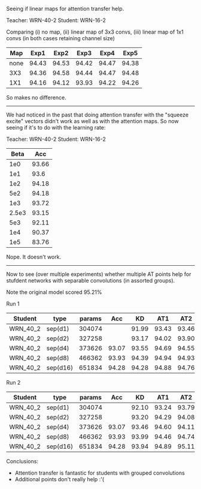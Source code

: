 Seeing if linear maps for attention transfer help.

Teacher: WRN-40-2
Student: WRN-16-2

Comparing (i) no map, (ii) linear map of 3x3 convs, (iii) linear map of 1x1 convs (in both cases retaining channel size)

| Map   | Exp1  | Exp2  | Exp3  | Exp4  | Exp5  |
|-------|-------|-------|-------|-------|-------|
| none  | 94.43 | 94.53 | 94.42 | 94.47 | 94.38 |
| 3X3   | 94.36 | 94.58 | 94.44 | 94.47 | 94.48 |
| 1X1   | 94.16 | 94.12 | 93.93 | 94.22 | 94.26 |

So makes no difference.

--------------------------------------------

We had noticed in the past that doing attention transfer with the "squeeze excite" vectors didn't work as well as with the attention maps. So now seeing if it's to do with the learning rate:

Teacher: WRN-40-2
Student: WRN-16-2

| Beta | Acc   |
|------|-------|
| 1e0  | 93.66 |  
| 1e1  | 93.6  |
| 1e2  | 94.18 |
| 5e2  | 94.18 |
| 1e3  | 93.72 |
| 2.5e3| 93.15 |
| 5e3  | 92.11 |
| 1e4  | 90.37 |
| 1e5  | 83.76 |

Nope. It doesn't work.

--------------------------------------------

Now to see (over multiple experiments) whether multiple AT points help for stufdent networks with separable convolutions (in assorted groups).

Note the original model scored 95.21%

Run 1

| Student | type    | params     | Acc   | KD    | AT1   | AT2    | AT3   |
|---------|---------|------------|-------|-------|-------|--------|-------|
|WRN_40_2 | sep(d1) |   304074   |       | 91.99 | 93.43 | 93.46  | 93.56 |
|WRN_40_2 | sep(d2) |   327258   |       | 93.17 | 94.02 | 93.90  | 94.0  |
|WRN_40_2 | sep(d4) |   373626   | 93.07 | 93.55 | 94.69 | 94.55  | 94.59 |
|WRN_40_2 | sep(d8) |   466362   | 93.93 | 94.39 | 94.94 | 94.93  | 94.64 |
|WRN_40_2 | sep(d16)|   651834   | 94.28 | 94.28 | 94.88 | 94.76  | 94.74 |

Run 2

| Student | type    | params     | Acc   | KD    | AT1   | AT2    | AT3   |
|---------|---------|------------|-------|-------|-------|--------|-------|
|WRN_40_2 | sep(d1) |   304074   |       | 92.10 | 93.24 | 93.79  | 93.46 |
|WRN_40_2 | sep(d2) |   327258   |       | 93.20 | 94.29 | 94.08  | 93.91 |
|WRN_40_2 | sep(d4) |   373626   | 93.07 | 93.46 | 94.60 | 94.11  | 94.44 |
|WRN_40_2 | sep(d8) |   466362   | 93.93 | 93.99 | 94.46 | 94.74  | 94.80 |
|WRN_40_2 | sep(d16)|   651834   | 94.28 | 93.94 | 94.89 | 95.11  | 94.83 |


Conclusions:
- Attention transfer is fantastic for students with grouped convolutions
- Additional points don't really help :'(
